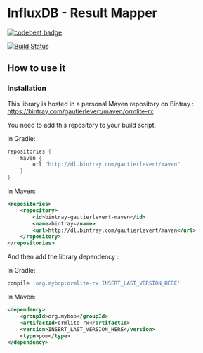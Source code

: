 # InfluxDB - Result Mapper

[![codebeat badge](https://codebeat.co/badges/acb0ebbb-ea83-46d8-a498-bb4e12784534)](https://codebeat.co/projects/github-com-gautierlevert-influxdb-resultmapper-develop)

[![Build Status](https://travis-ci.org/GautierLevert/influxdb-resultmapper.svg?branch=develop)](https://travis-ci.org/GautierLevert/influxdb-resultmapper)

How to use it
-------------

### Installation ###

This library is hosted in a personal Maven repository on Bintray : https://bintray.com/gautierlevert/maven/ormlite-rx 

You need to add this repository to your build script.

In Gradle:

```groovy
repositories {
    maven {
        url "http://dl.bintray.com/gautierlevert/maven"
    }
}
```

In Maven:

```xml
<repositories>
    <repository>
        <id>bintray-gautierlevert-maven</id>
        <name>bintray</name>
        <url>http://dl.bintray.com/gautierlevert/maven</url>
    </repository>
</repositories>
```

And then add the library dependency :


In Gradle:

```groovy
compile 'org.mybop:ormlite-rx:INSERT_LAST_VERSION_HERE'
```

In Maven:

```xml
<dependency>
    <groupId>org.mybop</groupId>
    <artifactId>ormlite-rx</artifactId>
    <version>INSERT_LAST_VERSION_HERE</version>
    <type>pom</type>
</dependency>
```
